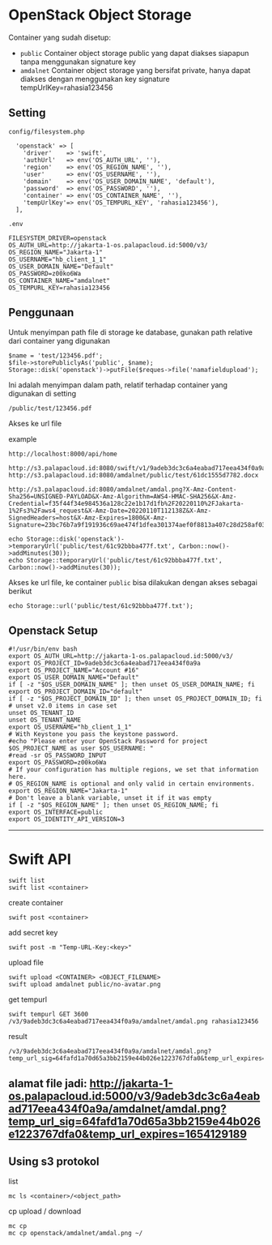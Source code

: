 # OpenStack Object Storage

Container yang sudah disetup:
- `public`
  Container object storage public yang dapat diakses siapapun tanpa menggunakan signature key
- `amdalnet`
  Container object storage yang bersifat private, hanya dapat diakses dengan menggunakan key signature
  tempUrlKey=rahasia123456


## Setting

`config/filesystem.php`

```
  'openstack' => [
    'driver'    => 'swift',
    'authUrl'   => env('OS_AUTH_URL', ''),
    'region'    => env('OS_REGION_NAME', ''),
    'user'      => env('OS_USERNAME', ''),
    'domain'    => env('OS_USER_DOMAIN_NAME', 'default'),
    'password'  => env('OS_PASSWORD', ''),
    'container' => env('OS_CONTAINER_NAME', ''),
    'tempUrlKey'=> env('OS_TEMPURL_KEY', 'rahasia123456'),
  ],

```

`.env`

```
FILESYSTEM_DRIVER=openstack
OS_AUTH_URL=http://jakarta-1-os.palapacloud.id:5000/v3/
OS_REGION_NAME="Jakarta-1"
OS_USERNAME="hb_client_1_1"
OS_USER_DOMAIN_NAME="Default"
OS_PASSWORD=z00ko6Wa
OS_CONTAINER_NAME="amdalnet"
OS_TEMPURL_KEY=rahasia123456

```

## Penggunaan
Untuk menyimpan path file di storage ke database, gunakan path relative dari container yang digunakan

```
$name = 'test/123456.pdf';
$file->storePubliclyAs('public', $name);
Storage::disk('openstack')->putFile($reques->file('namafieldupload');

```
Ini adalah menyimpan dalam path, relatif terhadap container yang digunakan di setting

```
/public/test/123456.pdf
```

Akses ke url file 

example
```
http://localhost:8000/api/home

```

```
http://s3.palapacloud.id:8080/swift/v1/9adeb3dc3c6a4eabad717eea434f0a9a/amdalnet/amdal.png
http://s3.palapacloud.id:8080/amdalnet/public/test/61dc1555d7782.docx

http://s3.palapacloud.id:8080/amdalnet/amdal.png?X-Amz-Content-Sha256=UNSIGNED-PAYLOAD&X-Amz-Algorithm=AWS4-HMAC-SHA256&X-Amz-Credential=f35f44f34e984536a128c22e1b17d1fb%2F20220110%2FJakarta-1%2Fs3%2Faws4_request&X-Amz-Date=20220110T112138Z&X-Amz-SignedHeaders=host&X-Amz-Expires=1800&X-Amz-Signature=23bc76b7a9f191936c69ae474f1dfea301374aef0f8813a407c28d258af03aef

echo Storage::disk('openstack')->temporaryUrl('public/test/61c92bbba477f.txt', Carbon::now()->addMinutes(30));
echo Storage::temporaryUrl('public/test/61c92bbba477f.txt', Carbon::now()->addMinutes(30));

```

Akses ke url file, ke container `public` bisa dilakukan dengan akses sebagai berikut

```
echo Storage::url('public/test/61c92bbba477f.txt');
```

## Openstack Setup

```
#!/usr/bin/env bash
export OS_AUTH_URL=http://jakarta-1-os.palapacloud.id:5000/v3/
export OS_PROJECT_ID=9adeb3dc3c6a4eabad717eea434f0a9a
export OS_PROJECT_NAME="Account #16"
export OS_USER_DOMAIN_NAME="Default"
if [ -z "$OS_USER_DOMAIN_NAME" ]; then unset OS_USER_DOMAIN_NAME; fi
export OS_PROJECT_DOMAIN_ID="default"
if [ -z "$OS_PROJECT_DOMAIN_ID" ]; then unset OS_PROJECT_DOMAIN_ID; fi
# unset v2.0 items in case set
unset OS_TENANT_ID
unset OS_TENANT_NAME
export OS_USERNAME="hb_client_1_1"
# With Keystone you pass the keystone password.
#echo "Please enter your OpenStack Password for project $OS_PROJECT_NAME as user $OS_USERNAME: "
#read -sr OS_PASSWORD_INPUT
export OS_PASSWORD=z00ko6Wa
# If your configuration has multiple regions, we set that information here.
# OS_REGION_NAME is optional and only valid in certain environments.
export OS_REGION_NAME="Jakarta-1"
# Don't leave a blank variable, unset it if it was empty
if [ -z "$OS_REGION_NAME" ]; then unset OS_REGION_NAME; fi
export OS_INTERFACE=public
export OS_IDENTITY_API_VERSION=3

```
---
# Swift API

```
swift list
swift list <container>

```

create container

```
swift post <container>
```

add secret key 

```
swift post -m "Temp-URL-Key:<key>"
```

upload file

```
swift upload <CONTAINER> <OBJECT_FILENAME>
swift upload amdalnet public/no-avatar.png
```

get tempurl

```
swift tempurl GET 3600 /v3/9adeb3dc3c6a4eabad717eea434f0a9a/amdalnet/amdal.png rahasia123456
```

result
```
/v3/9adeb3dc3c6a4eabad717eea434f0a9a/amdalnet/amdal.png?temp_url_sig=64fafd1a70d65a3bb2159e44b026e1223767dfa0&temp_url_expires=1654129189
```

alamat file jadi:
http://jakarta-1-os.palapacloud.id:5000/v3/9adeb3dc3c6a4eabad717eea434f0a9a/amdalnet/amdal.png?temp_url_sig=64fafd1a70d65a3bb2159e44b026e1223767dfa0&temp_url_expires=1654129189
- 

## Using s3 protokol

list

```
mc ls <container>/<object_path>
```

cp upload / download

```
mc cp 
mc cp openstack/amdalnet/amdal.png ~/
```